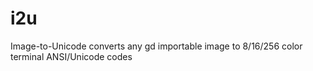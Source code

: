 i2u
===

Image-to-Unicode converts any gd importable image to 8/16/256 color terminal ANSI/Unicode codes
